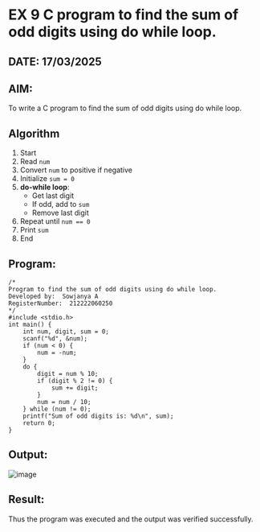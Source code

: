 # EX 9 C program to find the sum of odd digits using do while loop.
## DATE: 17/03/2025
## AIM:
To write a C program to find the sum of odd digits using do while loop.

## Algorithm
1. Start  
2. Read `num`  
3. Convert `num` to positive if negative  
4. Initialize `sum = 0`  
5. **do-while loop**:  
   - Get last digit  
   - If odd, add to `sum`  
   - Remove last digit  
6. Repeat until `num == 0`  
7. Print `sum`  
8. End     

## Program:
```
/*
Program to find the sum of odd digits using do while loop.
Developed by:  Sowjanya A
RegisterNumber:  212222060250
*/
#include <stdio.h>
int main() {
    int num, digit, sum = 0;
    scanf("%d", &num);
    if (num < 0) {
        num = -num;
    }
    do {
        digit = num % 10;
        if (digit % 2 != 0) { 
            sum += digit;
        }
        num = num / 10;
    } while (num != 0);
    printf("Sum of odd digits is: %d\n", sum);
    return 0;
} 

```

## Output:

![image](https://github.com/user-attachments/assets/50700dd8-ea24-45f6-bc58-8ffc4c8d187e)

## Result:
Thus the program was executed and the output was verified successfully.

